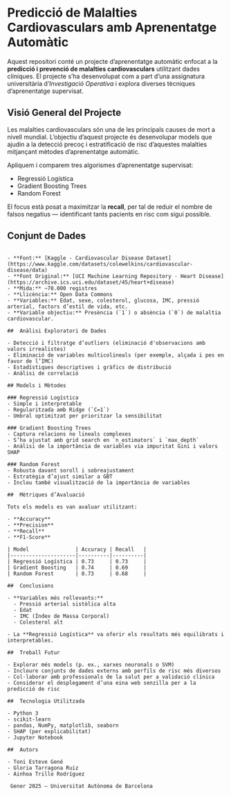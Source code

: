# Predicció de Malalties Cardiovasculars amb Aprenentatge Automàtic

Aquest repositori conté un projecte d’aprenentatge automàtic enfocat a la **predicció i prevenció de malalties cardiovasculars** utilitzant dades clíniques. El projecte s’ha desenvolupat com a part d’una assignatura universitària d’*Investigació Operativa* i explora diverses tècniques d’aprenentatge supervisat.

## Visió General del Projecte

Les malalties cardiovasculars són una de les principals causes de mort a nivell mundial. L’objectiu d’aquest projecte és desenvolupar models que ajudin a la detecció precoç i estratificació de risc d’aquestes malalties mitjançant mètodes d’aprenentatge automàtic.

Apliquem i comparem tres algorismes d’aprenentatge supervisat:

- Regressió Logística  
- Gradient Boosting Trees  
- Random Forest

El focus està posat a maximitzar la **recall**, per tal de reduir el nombre de falsos negatius — identificant tants pacients en risc com sigui possible.

## Conjunt de Dades 

```cardio_data_processed.csv´´´

- **Font:** [Kaggle - Cardiovascular Disease Dataset](https://www.kaggle.com/datasets/colewelkins/cardiovascular-disease/data)  
- **Font Original:** [UCI Machine Learning Repository - Heart Disease](https://archive.ics.uci.edu/dataset/45/heart+disease)  
- **Mida:** ~70.000 registres  
- **Llicència:** Open Data Commons  
- **Variables:** Edat, sexe, colesterol, glucosa, IMC, pressió arterial, factors d’estil de vida, etc.  
- **Variable objectiu:** Presència (`1`) o absència (`0`) de malaltia cardiovascular.

##  Anàlisi Exploratori de Dades

- Detecció i filtratge d’outliers (eliminació d'observacions amb valors irrealistes)  
- Eliminació de variables multicolineals (per exemple, alçada i pes en favor de l’IMC)  
- Estadístiques descriptives i gràfics de distribució  
- Anàlisi de correlació

## Models i Mètodes

### Regressió Logística
- Simple i interpretable  
- Regularitzada amb Ridge (`C=1`)  
- Umbral optimitzat per prioritzar la sensibilitat

### Gradient Boosting Trees
- Captura relacions no lineals complexes  
- S’ha ajustat amb grid search en `n_estimators` i `max_depth`  
- Anàlisi de la importància de variables via impuritat Gini i valors SHAP

### Random Forest
- Robusta davant soroll i sobreajustament  
- Estratègia d’ajust similar a GBT  
- Inclou també visualització de la importància de variables

##  Mètriques d’Avaluació

Tots els models es van avaluar utilitzant:

- **Accuracy**  
- **Precision**  
- **Recall** 
- **F1-Score**

| Model               | Accuracy | Recall   |
|---------------------|----------|----------|
| Regressió Logística | 0.73     | 0.73     |
| Gradient Boosting   | 0.74     | 0.69     |
| Random Forest       | 0.73     | 0.68     |

##  Conclusions 

- **Variables més rellevants:**  
  - Pressió arterial sistòlica alta  
  - Edat  
  - IMC (Índex de Massa Corporal)  
  - Colesterol alt

- La **Regressió Logística** va oferir els resultats més equilibrats i interpretables.

##  Treball Futur

- Explorar més models (p. ex., xarxes neuronals o SVM)  
- Incloure conjunts de dades externs amb perfils de risc més diversos  
- Col·laborar amb professionals de la salut per a validació clínica  
- Considerar el desplegament d’una eina web senzilla per a la predicció de risc

##  Tecnologia Utilitzada

- Python 3  
- scikit-learn  
- pandas, NumPy, matplotlib, seaborn  
- SHAP (per explicabilitat)  
- Jupyter Notebook

##  Autors

- Toni Esteve Gené  
- Gloria Tarragona Ruiz  
- Ainhoa Trillo Rodríguez
  
 Gener 2025 — Universitat Autònoma de Barcelona
